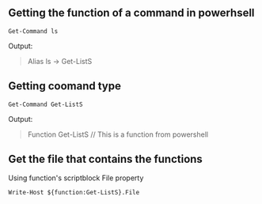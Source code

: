 ## Getting the function of a command in powerhsell
`Get-Command ls`

Output:
> Alias	ls -> Get-ListS

## Getting coomand type
`Get-Command Get-ListS`

Output:
> Function Get-ListS			// This is a function from powershell

## Get the file that contains the functions
Using function's scriptblock File property

`Write-Host ${function:Get-ListS}.File`


